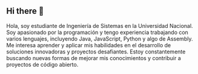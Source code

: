 ## Hi there 👋

Hola, soy estudiante de Ingeniería de Sistemas en la Universidad Nacional.
Soy apasionado por la programación y tengo experiencia trabajando con varios lenguajes, incluyendo Java, JavaScript, Python y algo de Assembly. Me interesa aprender y aplicar mis habilidades en el desarrollo de soluciones innovadoras y proyectos desafiantes. Estoy constantemente buscando nuevas formas de mejorar mis conocimientos y contribuir a proyectos de código abierto.








